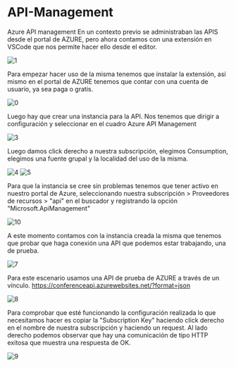 # API-Management
Azure API management
En un contexto previo se administraban las APIS desde el portal de AZURE, pero ahora contamos con una extensión en VSCode que nos permite hacer ello desde el editor. 



![1](https://github.com/GeloSCV/API-Management/assets/12092016/42e26ef3-a269-4aa3-8dc1-c6d6480e6075)


Para empezar hacer uso de la misma tenemos que instalar la extensión, así mismo en el portal de AZURE tenemos que contar con una cuenta de usuario, ya sea paga o gratis. 

![0](https://github.com/GeloSCV/API-Management/assets/12092016/b5786cbc-55ba-4ee5-934c-9f1fe988916a)

Luego hay que crear una instancia para la API. 
Nos tenemos que dirigir a configuración y seleccionar en el cuadro Azure API Management


![3](https://github.com/GeloSCV/API-Management/assets/12092016/72a3641f-c7ca-41c4-8916-6dee8bd0c499)

Luego damos click derecho a nuestra subscripción, elegimos Consumption, elegimos una fuente grupal y la localidad del uso de la misma. 

![4](https://github.com/GeloSCV/API-Management/assets/12092016/4aef5b77-5c52-40f1-badf-b2764ce5ab32)
![5](https://github.com/GeloSCV/API-Management/assets/12092016/7194b80f-c6ee-4539-8791-73669b057f79)

Para que la instancia se cree sin problemas tenemos que tener activo en nuestro portal de Azure, seleccionando nuestra subscripción > Proveedores de recursos > "api" en el buscador y registrando la opción "Microsoft.ApiManagement"

![10](https://github.com/GeloSCV/API-Management/assets/12092016/59840936-6666-48f5-b846-c4936c7f0f97)

A este momento contamos con la instancia creada la misma que tenemos que probar que haga conexión una API que podemos estar trabajando, una de prueba.

![7](https://github.com/GeloSCV/API-Management/assets/12092016/1c1bbc27-ed74-46d8-8660-cf2ff1ef8ebf)

Para este escenario usamos una API de prueba de AZURE a través de un vínculo.  https://conferenceapi.azurewebsites.net/?format=json 

![8](https://github.com/GeloSCV/API-Management/assets/12092016/496884b5-b326-4d75-bd4e-9c88aa70a433)

Para comprobar que esté funcionando la configuración realizada lo que necesitamos hacer es copiar la "Subscription Key" haciendo click derecho en el nombre de nuestra subscripción y haciendo un request. Al lado derecho podemos observar que hay una comunicación de tipo HTTP exitosa que muestra una respuesta de OK.

![9](https://github.com/GeloSCV/API-Management/assets/12092016/ccbb2afc-b4bc-476d-8262-f9020051e305)

